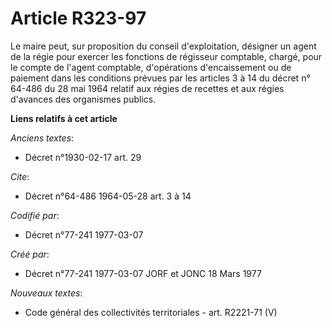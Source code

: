# Article R323-97

Le maire peut, sur proposition du conseil d'exploitation, désigner un agent de la régie pour exercer les fonctions de
régisseur comptable, chargé, pour le compte de l'agent comptable, d'opérations d'encaissement ou de paiement dans les
conditions prévues par les articles 3 à 14 du décret n° 64-486 du 28 mai 1964 relatif aux régies de recettes et aux régies
d'avances des organismes publics.

**Liens relatifs à cet article**

_Anciens textes_:

  - Décret n°1930-02-17 art. 29

_Cite_:

  - Décret n°64-486 1964-05-28 art. 3 à 14

_Codifié par_:

  - Décret n°77-241 1977-03-07

_Créé par_:

  - Décret n°77-241 1977-03-07 JORF et JONC 18 Mars 1977

_Nouveaux textes_:

  - Code général des collectivités territoriales - art. R2221-71 (V)
